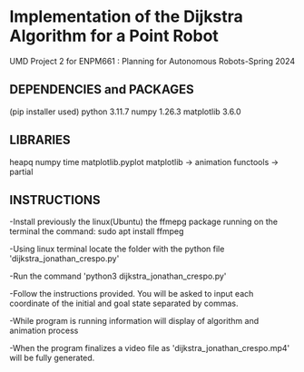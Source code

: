 # Implementation of the Dijkstra Algorithm for a Point Robot
UMD Project 2 for ENPM661 : Planning for Autonomous Robots-Spring 2024

## DEPENDENCIES and PACKAGES
(pip installer used)
python 3.11.7
numpy 1.26.3
matplotlib 3.6.0

## LIBRARIES

heapq
numpy
time
matplotlib.pyplot
matplotlib -> animation
functools -> partial


## INSTRUCTIONS

-Install previously the linux(Ubuntu) the ffmepg package running on the terminal the command:
	sudo apt install ffmpeg

-Using linux terminal locate the folder with the python file 'dijkstra_jonathan_crespo.py'

-Run the command 'python3 dijkstra_jonathan_crespo.py'

-Follow the instructions provided. You will be asked to input each coordinate of the initial and goal state separated by commas.

-While program is running information will display of algorithm and animation process

-When the program finalizes a video file as 'dijkstra_jonathan_crespo.mp4' will be fully generated.





